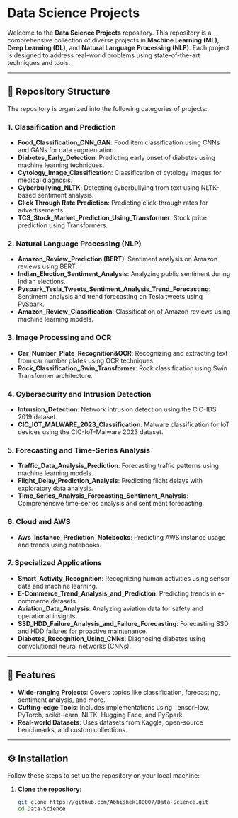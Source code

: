 # Data Science Projects

Welcome to the **Data Science Projects** repository. This repository is a comprehensive collection of diverse projects in **Machine Learning (ML)**, **Deep Learning (DL)**, and **Natural Language Processing (NLP)**. Each project is designed to address real-world problems using state-of-the-art techniques and tools.

---

## 📁 Repository Structure

The repository is organized into the following categories of projects:

### **1. Classification and Prediction**
- **Food_Classification_CNN_GAN**: Food item classification using CNNs and GANs for data augmentation.
- **Diabetes_Early_Detection**: Predicting early onset of diabetes using machine learning techniques.
- **Cytology_Image_Classification**: Classification of cytology images for medical diagnosis.
- **Cyberbullying_NLTK**: Detecting cyberbullying from text using NLTK-based sentiment analysis.
- **Click Through Rate Prediction**: Predicting click-through rates for advertisements.
- **TCS_Stock_Market_Prediction_Using_Transformer**: Stock price prediction using Transformers.

### **2. Natural Language Processing (NLP)**
- **Amazon_Review_Prediction (BERT)**: Sentiment analysis on Amazon reviews using BERT.
- **Indian_Election_Sentiment_Analysis**: Analyzing public sentiment during Indian elections.
- **Pyspark_Tesla_Tweets_Sentiment_Analysis_Trend_Forecasting**: Sentiment analysis and trend forecasting on Tesla tweets using PySpark.
- **Amazon_Review_Classification**: Classification of Amazon reviews using machine learning models.

### **3. Image Processing and OCR**
- **Car_Number_Plate_Recognition&OCR**: Recognizing and extracting text from car number plates using OCR techniques.
- **Rock_Classification_Swin_Transformer**: Rock classification using Swin Transformer architecture.

### **4. Cybersecurity and Intrusion Detection**
- **Intrusion_Detection**: Network intrusion detection using the CIC-IDS 2019 dataset.
- **CIC_IOT_MALWARE_2023_Classification**: Malware classification for IoT devices using the CIC-IoT-Malware 2023 dataset.

### **5. Forecasting and Time-Series Analysis**
- **Traffic_Data_Analysis_Prediction**: Forecasting traffic patterns using machine learning models.
- **Flight_Delay_Prediction_Analysis**: Predicting flight delays with exploratory data analysis.
- **Time_Series_Analysis_Forecasting_Sentiment_Analysis**: Comprehensive time-series analysis and sentiment forecasting.

### **6. Cloud and AWS**
- **Aws_Instance_Prediction_Notebooks**: Predicting AWS instance usage and trends using notebooks.

### **7. Specialized Applications**
- **Smart_Activity_Recognition**: Recognizing human activities using sensor data and machine learning.
- **E-Commerce_Trend_Analysis_and_Prediction**: Predicting trends in e-commerce datasets.
- **Aviation_Data_Analysis**: Analyzing aviation data for safety and operational insights.
- **SSD_HDD_Failure_Analysis_and_Failure_Forecasting**: Forecasting SSD and HDD failures for proactive maintenance.
- **Diabetes_Recognition_Using_CNNs**: Diagnosing diabetes using convolutional neural networks (CNNs).

---

## 🚀 Features

- **Wide-ranging Projects**: Covers topics like classification, forecasting, sentiment analysis, and more.
- **Cutting-edge Tools**: Includes implementations using TensorFlow, PyTorch, scikit-learn, NLTK, Hugging Face, and PySpark.
- **Real-world Datasets**: Uses datasets from Kaggle, open-source benchmarks, and custom collections.

---

## ⚙️ Installation

Follow these steps to set up the repository on your local machine:

1. **Clone the repository**:
   ```bash
   git clone https://github.com/Abhishek180007/Data-Science.git
   cd Data-Science
